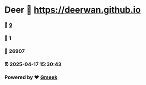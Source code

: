 # Deer :link: https://deerwan.github.io 
### :page_facing_up: [9](https://deerwan.github.io/tag.html) 
### :speech_balloon: 1 
### :hibiscus: 26907 
### :alarm_clock: 2025-04-17 15:30:43 
### Powered by :heart: [Gmeek](https://github.com/Meekdai/Gmeek)
